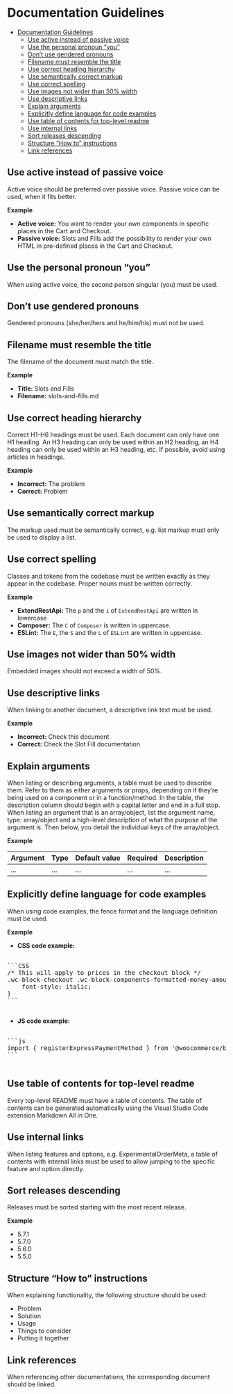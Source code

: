 # Documentation Guidelines

- [Documentation Guidelines](#documentation-guidelines)
  - [Use active instead of passive voice](#use-active-instead-of-passive-voice)
  - [Use the personal pronoun “you”](#use-the-personal-pronoun-you)
  - [Don’t use gendered pronouns](#dont-use-gendered-pronouns)
  - [Filename must resemble the title](#filename-must-resemble-the-title)
  - [Use correct heading hierarchy](#use-correct-heading-hierarchy)
  - [Use semantically correct markup](#use-semantically-correct-markup)
  - [Use correct spelling](#use-correct-spelling)
  - [Use images not wider than 50% width](#use-images-not-wider-than-50-width)
  - [Use descriptive links](#use-descriptive-links)
  - [Explain arguments](#explain-arguments)
  - [Explicitly define language for code examples](#explicitly-define-language-for-code-examples)
  - [Use table of contents for top-level readme](#use-table-of-contents-for-top-level-readme)
  - [Use internal links](#use-internal-links)
  - [Sort releases descending](#sort-releases-descending)
  - [Structure “How to” instructions](#structure-how-to-instructions)
  - [Link references](#link-references)

## Use active instead of passive voice

Active voice should be preferred over passive voice. Passive voice can be used, when it fits better.

**Example**

-   **Active voice:** You want to render your own components in specific places in the Cart and Checkout.
-   **Passive voice:** Slots and Fills add the possibility to render your own HTML in pre-defined places in the Cart and Checkout.

## Use the personal pronoun “you”

When using active voice, the second person singular (you) must be used.

## Don’t use gendered pronouns

Gendered pronouns (she/her/hers and he/him/his) must not be used.

## Filename must resemble the title

The filename of the document must match the title.

**Example**

-   **Title:** Slots and Fills
-   **Filename:** slots-and-fills.md

## Use correct heading hierarchy

Correct H1-H6 headings must be used. Each document can only have one H1 heading. An H3 heading can only be used within an H2 heading, an H4 heading can only be used within an H3 heading, etc. If possible, avoid using articles in headings.

**Example**

-   **Incorrect:** The problem
-   **Correct:** Problem

## Use semantically correct markup

The markup used must be semantically correct, e.g. list markup must only be used to display a list.

## Use correct spelling

Classes and tokens from the codebase must be written exactly as they appear in the codebase. Proper nouns must be written correctly.

**Example**

-   **ExtendRestApi:** The `p` and the `i` of `ExtendRestApi` are written in lowercase
-   **Composer:** The `C` of `Composer` is written in uppercase.
-   **ESLint:** The `E`, the `S` and the `L` of `ESLint` are written in uppercase.

## Use images not wider than 50% width

Embedded images should not exceed a width of 50%.

## Use descriptive links

When linking to another document, a descriptive link text must be used.

**Example**

-   **Incorrect:** Check this document
-   **Correct:** Check the Slot Fill documentation

## Explain arguments

When listing or describing arguments, a table must be used to describe them. Refer to them as either arguments or props, depending on if they’re being used on a component or in a function/method. In the table, the description column should begin with a capital letter and end in a full stop. When listing an argument that is an array/object, list the argument name, type: array/object and a high-level description of what the purpose of the argument is. Then below, you detail the individual keys of the array/object.

**Example**

| Argument | Type | Default value | Required | Description |
| -------- | ---- | ------------- | -------- | ----------- |
| ...      | ...  | ...           | ...      | ...         |

## Explicitly define language for code examples

When using code examples, the fence format and the language definition must be used.

**Example**

-   **CSS code example:**
<pre>

```CSS
/* This will apply to prices in the checkout block */
.wc-block-checkout .wc-block-components-formatted-money-amount {
	font-style: italic;
}
```

</pre>

-   **JS code example:**
<pre>

```js
import { registerExpressPaymentMethod } from '@woocommerce/blocks-registry';
```

</pre>

## Use table of contents for top-level readme

Every top-level README must have a table of contents. The table of contents can be generated automatically using the Visual Studio Code extension Markdown All in One.

## Use internal links

When listing features and options, e.g. ExperimentalOrderMeta, a table of contents with internal links must be used to allow jumping to the specific feature and option directly.

## Sort releases descending

Releases must be sorted starting with the most recent release.

**Example**

-   5.7.1
-   5.7.0
-   5.6.0
-   5.5.0

## Structure “How to” instructions

When explaining functionality, the following structure should be used:

-   Problem
-   Solution
-   Usage
-   Things to consider
-   Putting it together

## Link references

When referencing other documentations, the corresponding document should be linked.
